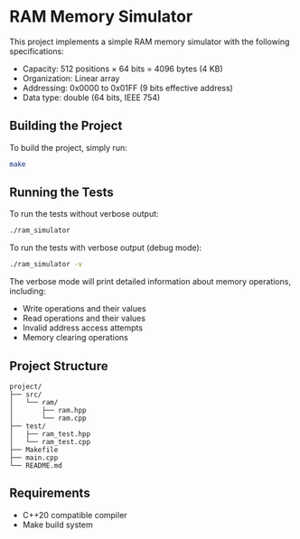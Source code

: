 # RAM Memory Simulator

This project implements a simple RAM memory simulator with the following specifications:
- Capacity: 512 positions × 64 bits = 4096 bytes (4 KB)
- Organization: Linear array
- Addressing: 0x0000 to 0x01FF (9 bits effective address)
- Data type: double (64 bits, IEEE 754)

## Building the Project

To build the project, simply run:

```bash
make
```

## Running the Tests

To run the tests without verbose output:
```bash
./ram_simulator
```

To run the tests with verbose output (debug mode):
```bash
./ram_simulator -v
```

The verbose mode will print detailed information about memory operations, including:
- Write operations and their values
- Read operations and their values
- Invalid address access attempts
- Memory clearing operations

## Project Structure

```
project/
├── src/
│   └── ram/
│       ├── ram.hpp
│       └── ram.cpp
├── test/
│   ├── ram_test.hpp
│   └── ram_test.cpp
├── Makefile
├── main.cpp
└── README.md
```

## Requirements

- C++20 compatible compiler
- Make build system